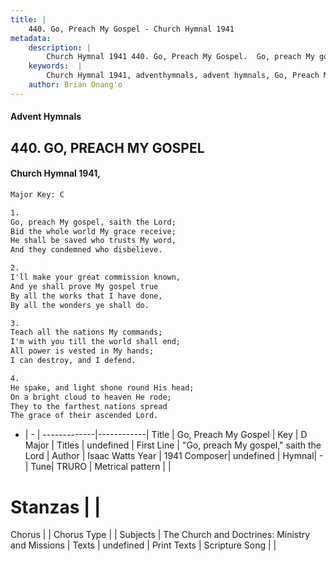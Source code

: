 ```yaml
---
title: |
    440. Go, Preach My Gospel - Church Hymnal 1941
metadata:
    description: |
        Church Hymnal 1941 440. Go, Preach My Gospel.  Go, preach My gospel, saith the Lord; Bid the whole world My grace receive; He shall be saved who trusts My word, And they condemned who disbelieve. 
    keywords:  |
        Church Hymnal 1941, adventhymnals, advent hymnals, Go, Preach My Gospel, "Go, preach My gospel," saith the Lord. 
    author: Brian Onang'o
---
```


#### Advent Hymnals
## 440. GO, PREACH MY GOSPEL
####  Church Hymnal 1941,

```txt
Major Key: C

1.
Go, preach My gospel, saith the Lord;
Bid the whole world My grace receive;
He shall be saved who trusts My word,
And they condemned who disbelieve.

2.
I'll make your great commission known,
And ye shall prove My gospel true
By all the works that I have done,
By all the wonders ye shall do.

3.
Teach all the nations My commands;
I'm with you till the world shall end;
All power is vested in My hands;
I can destroy, and I defend.

4.
He spake, and light shone round His head;
On a bright cloud to heaven He rode;
They to the farthest nations spread
The grace of their ascended Lord.

```

- |   -  |
-------------|------------|
Title | Go, Preach My Gospel |
Key | D Major |
Titles | undefined |
First Line | "Go, preach My gospel," saith the Lord |
Author | Isaac Watts
Year | 1941
Composer| undefined |
Hymnal|  - |
Tune| TRURO |
Metrical pattern | |
# Stanzas |  |
Chorus |  |
Chorus Type |  |
Subjects | The Church and Doctrines: Ministry and Missions |
Texts | undefined |
Print Texts | 
Scripture Song |  |
    
